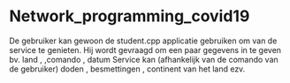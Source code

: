 # Network_programming_covid19
De gebruiker kan gewoon de student.cpp applicatie gebruiken om van de service te genieten.
Hij wordt gevraagd om een paar gegevens in te geven bv. land , ,comando , datum 
Service kan (afhankelijk van de comando van de gebruiker) doden , besmettingen , continent van het land ezv.
